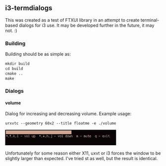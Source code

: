 ## i3-termdialogs

This was created as a test of FTXUI library in an attempt to create terminal-based dialogs for i3
use. It may be developed further in the future, it may not. :)

### Building

Building should be as simple as:

    mkdir build
    cd build
    cmake ..
    make

### Dialogs

#### volume

Dialog for increasing and decreasing volume. Example usage:

    urxvtc --geometry 60x2 --title floatme -e ./volume

![volume screenshot](docs/volume.png)

Unfortunately for some reason either X11, uxvt or i3 forces the window to be slightly larger than expected. I've tried st as well, but the result is identical.
